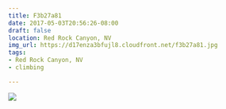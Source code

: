 ```yaml
---
title: F3b27a81
date: 2017-05-03T20:56:26-08:00
draft: false
location: Red Rock Canyon, NV
img_url: https://d17enza3bfujl8.cloudfront.net/f3b27a81.jpg
tags:
- Red Rock Canyon, NV
- climbing

---
```


![](https://d17enza3bfujl8.cloudfront.net/f3b27a81.jpg)

